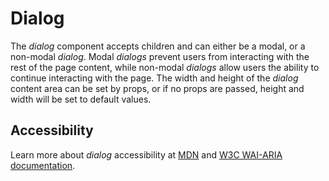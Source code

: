 # Dialog
The *dialog* component accepts children and can either be a modal, or a non-modal *dialog*. Modal *dialogs* prevent users from interacting with the rest of the page content, while non-modal *dialogs* allow users the ability to continue interacting with the page. The width and height of the *dialog* content area can be set by props, or if no props are passed, height and width will be set to default values.

## Accessibility
Learn more about *dialog* accessibility at [MDN](https://developer.mozilla.org/en-US/docs/Web/Accessibility/ARIA/ARIA_Techniques/Using_the_dialog_role) and [W3C WAI-ARIA documentation](https://www.w3.org/TR/wai-aria-practices/#dialog_modal).